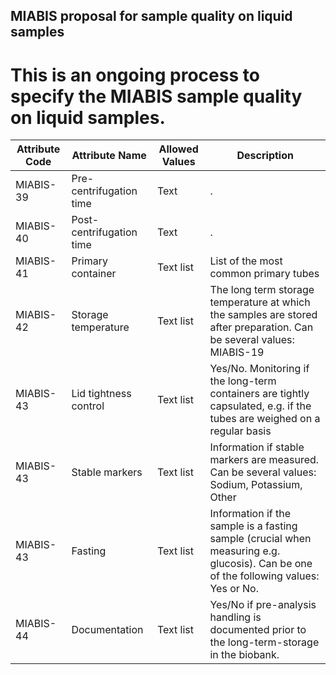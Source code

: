 ## MIABIS proposal for sample quality on liquid samples

# This is an ongoing process to specify the MIABIS sample quality on liquid samples. 

| Attribute Code| Attribute Name| Allowed Values| Description| 
|---|---|---|---|
| MIABIS-39| Pre-centrifugation time| Text| .| 
| MIABIS-40| Post-centrifugation time| Text| .| 
| MIABIS-41| Primary container| Text list| List of the most common primary tubes| 
| MIABIS-42| Storage temperature| Text list| The long term storage temperature at which the samples are stored after preparation. Can be several values: MIABIS-19| 
| MIABIS-43| Lid tightness control| Text list| Yes/No. Monitoring if the long-term containers are tightly capsulated, e.g. if the tubes are weighed on a regular basis| 
| MIABIS-43| Stable markers| Text list| Information if stable markers are measured. Can be several values: Sodium, Potassium, Other| 
| MIABIS-43| Fasting| Text list| Information if the sample is a fasting sample (crucial when measuring e.g. glucosis). Can be one of the following values: Yes or No.| 
| MIABIS-44| Documentation| Text list| Yes/No if pre-analysis handling is documented prior to the long-term-storage in the biobank.| 
